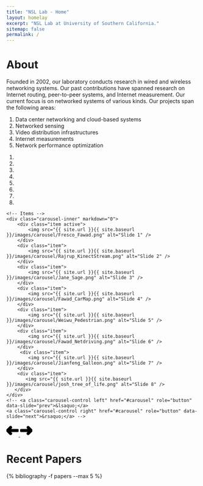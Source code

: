 ```yaml
---
title: "NSL Lab - Home"
layout: homelay
excerpt: "NSL Lab at University of Southern California."
sitemap: false
permalink: /
---
```


<h1> About </h1>

<div>

Founded in 2002, our laboratory conducts research in wired and wireless networking systems. Our past contributions have spanned research on Internet routing, peer-to-peer systems, and Internet measurement. Our current focus is on networked systems of various kinds. Our projects span the following areas:

<ol>
  <li> Data center networking and cloud-based systems </li>
  <li> Networked sensing </li>
  <li> Video distribution infrastructures </li>
  <li> Internet measurements </li>
  <li> Network performance optimization </li>
</ol>

</div>

<div markdown="0" id="carousel" class="carousel slide" data-ride="carousel" data-interval="4000" data-pause="hover" >
    <!-- Menu -->
    <ol class="carousel-indicators">
        <li data-target="#carousel" data-slide-to="0" class="active"></li>
        <li data-target="#carousel" data-slide-to="1"></li>
        <li data-target="#carousel" data-slide-to="2"></li>
        <li data-target="#carousel" data-slide-to="3"></li>
        <li data-target="#carousel" data-slide-to="4"></li>
        <li data-target="#carousel" data-slide-to="5"></li>
        <li data-target="#carousel" data-slide-to="6"></li>
        <li data-target="#carousel" data-slide-to="7"></li>
    </ol>

    <!-- Items -->
    <div class="carousel-inner" markdown="0">
        <div class="item active">
            <img src="{{ site.url }}{{ site.baseurl }}/images/carousel/Fresco_Fawad.png" alt="Slide 1" />
        </div>
        <div class="item">
            <img src="{{ site.url }}{{ site.baseurl }}/images/carousel/Rajrup_KinectStream.png" alt="Slide 2" />
        </div>
        <div class="item">
            <img src="{{ site.url }}{{ site.baseurl }}/images/carousel/Jane_Sage.png" alt="Slide 3" />
        </div>
        <div class="item">
            <img src="{{ site.url }}{{ site.baseurl }}/images/carousel/Fawad_CarMap.png" alt="Slide 4" />
        </div>
        <div class="item">
            <img src="{{ site.url }}{{ site.baseurl }}/images/carousel/Weiwu_Pedestrian.png" alt="Slide 5" />
        </div>
        <div class="item">
            <img src="{{ site.url }}{{ site.baseurl }}/images/carousel/Fawad_Netdriving.png" alt="Slide 6" />
        </div>
         <div class="item">
            <img src="{{ site.url }}{{ site.baseurl }}/images/carousel/Jianfeng_Galleon.png" alt="Slide 7" />
        </div>
        <div class="item">
           <img src="{{ site.url }}{{ site.baseurl }}/images/carousel/josh_tree_of_life.png" alt="Slide 8" />
       </div>
    </div>
    <!-- <a class="carousel-control left" href="#carousel" role="button" data-slide="prev">&lsaquo;</a>
    <a class="carousel-control right" href="#carousel" role="button" data-slide="next">&rsaquo;</a> -->

  <a class="left carousel-control" href="#carousel" role="button" data-slide="prev">
    <svg xmlns="http://www.w3.org/2000/svg" width="32" height="32" stroke="black" stroke-width="3" fill="white" class="bi bi-arrow-left" viewBox="0 0 16 16">
      <path fill-rule="evenodd" d="M15 8a.5.5 0 0 0-.5-.5H2.707l3.147-3.146a.5.5 0 1 0-.708-.708l-4 4a.5.5 0 0 0 0 .708l4 4a.5.5 0 0 0 .708-.708L2.707 8.5H14.5A.5.5 0 0 0 15 8z"/>
    </svg>
  </a>
  <a class="right carousel-control" href="#carousel" role="button" data-slide="next">
    <!-- <span class="glyphicon glyphicon-chevron-right" aria-hidden="true"></span>
    <span class="sr-only">Next</span> -->
    <svg xmlns="http://www.w3.org/2000/svg" width="32" height="32" stroke="black" stroke-width="3" fill="white" class="bi bi-arrow-right" viewBox="0 0 16 16">
      <path fill-rule="evenodd" d="M1 8a.5.5 0 0 1 .5-.5h11.793l-3.147-3.146a.5.5 0 0 1 .708-.708l4 4a.5.5 0 0 1 0 .708l-4 4a.5.5 0 0 1-.708-.708L13.293 8.5H1.5A.5.5 0 0 1 1 8z"/>
    </svg>
  </a>
</div>

<h1> Recent Papers </h1>

<div class="publications">

{% bibliography -f papers --max 5 %}

</div>
